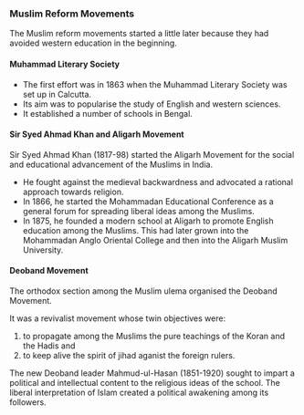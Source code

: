 
### Muslim Reform Movements

The Muslim reform movements started a little later because they had avoided western education in the beginning.

#### Muhammad Literary Society
* The first effort was in 1863 when the Muhammad Literary Society was set up in Calcutta.
* Its aim was to popularise the study of English and western sciences.
* It established a number of schools in Bengal.

#### Sir Syed Ahmad Khan and Aligarh Movement

Sir Syed Ahmad Khan (1817-98) started the Aligarh Movement for the social and educational advancement of the Muslims in India.

* He fought against the medieval backwardness and advocated a rational approach towards religion.
* In 1866, he started the Mohammadan Educational Conference as a general forum for spreading liberal ideas among the Muslims.
* In 1875, he founded a modern school at Aligarh to promote English education among the Muslims. This had later grown into the Mohammadan Anglo Oriental College and then into the Aligarh Muslim University.

#### Deoband Movement
The orthodox section among the Muslim ulema organised the Deoband Movement.

It was a revivalist movement whose twin objectives were:
1. to propagate among the Muslims the pure teachings of the Koran and the Hadis and
2. to keep alive the spirit of jihad aganist the foreign rulers.

The new Deoband leader Mahmud-ul-Hasan (1851-1920) sought to impart a political and intellectual content to the religious ideas of the school. The liberal interpretation of Islam created a political awakening among its followers.

